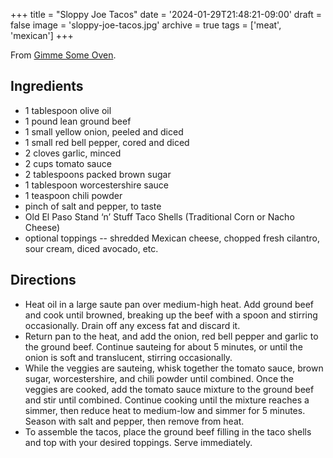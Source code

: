+++
title = "Sloppy Joe Tacos"
date = '2024-01-29T21:48:21-09:00'
draft = false
image = 'sloppy-joe-tacos.jpg'
archive = true
tags = ['meat', 'mexican']
+++

From [Gimme Some Oven](https://www.gimmesomeoven.com/sloppy-joe-tacos/).

## Ingredients
* 1 tablespoon olive oil
* 1 pound lean ground beef
* 1 small yellow onion, peeled and diced
* 1 small red bell pepper, cored and diced
* 2 cloves garlic, minced
* 2 cups tomato sauce
* 2 tablespoons packed brown sugar
* 1 tablespoon worcestershire sauce
* 1 teaspoon chili powder
* pinch of salt and pepper, to taste
* Old El Paso Stand ‘n’ Stuff Taco Shells (Traditional Corn or Nacho Cheese)
* optional toppings -- shredded Mexican cheese, chopped fresh cilantro, sour cream, diced avocado, etc.

## Directions
* Heat oil in a large saute pan over medium-high heat.  Add ground beef and cook until browned, breaking up the beef with a spoon and stirring occasionally.  Drain off any excess fat and discard it.
* Return pan to the heat, and add the onion, red bell pepper and garlic to the ground beef.  Continue sauteing for about 5 minutes, or until the onion is soft and translucent, stirring occasionally.
* While the veggies are sauteing, whisk together the tomato sauce, brown sugar, worcestershire, and chili powder until combined.  Once the veggies are cooked, add the tomato sauce mixture to the ground beef and stir until combined.  Continue cooking until the mixture reaches a simmer, then reduce heat to medium-low and simmer for 5 minutes.  Season with salt and pepper, then remove from heat.
* To assemble the tacos, place the ground beef filling in the taco shells and top with your desired toppings.  Serve immediately.
